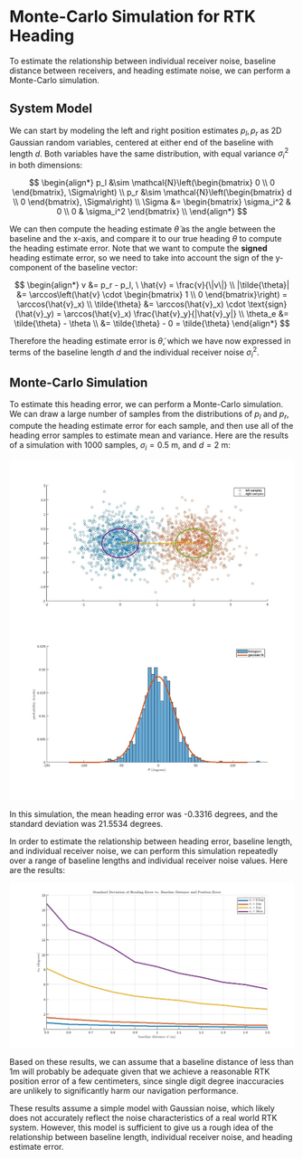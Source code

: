 # Monte-Carlo Simulation for RTK Heading
To estimate the relationship between individual receiver noise, baseline distance between receivers, and heading estimate noise, we can perform a Monte-Carlo simulation.

## System Model
We can start by modeling the left and right position estimates $p_l, p_r$ as 2D Gaussian random variables, centered at either end of the baseline with length $d$. Both variables have the same distribution, with equal variance $\sigma_i^2$ in both dimensions:

$$
\begin{align*}
    p_l &\sim \mathcal{N}\left(\begin{bmatrix} 0 \\ 0 \end{bmatrix}, \Sigma\right) \\
    p_r &\sim \mathcal{N}\left(\begin{bmatrix} d \\ 0 \end{bmatrix}, \Sigma\right) \\
    \Sigma &= \begin{bmatrix} \sigma_i^2 & 0 \\ 0 & \sigma_i^2 \end{bmatrix} \\
\end{align*}
$$

We can then compute the heading estimate $\tilde{\theta}$ as the angle between the baseline and the x-axis, and compare it to our true heading $\theta$ to compute the heading estimate error. Note that we want to compute the **signed** heading estimate error, so we need to take into account the sign of the y-component of the baseline vector:

$$
\begin{align*}
    v &= p_r - p_l, \ \hat{v} = \frac{v}{\|v\|} \\
    |\tilde{\theta}| &= \arccos\left(\hat{v} \cdot \begin{bmatrix} 1 \\ 0 \end{bmatrix}\right) = \arccos(\hat{v}_x) \\
    \tilde{\theta} &= \arccos(\hat{v}_x) \cdot \text{sign}(\hat{v}_y) = \arccos(\hat{v}_x) \frac{\hat{v}_y}{|\hat{v}_y|} \\
    \theta_e &= \tilde{\theta} - \theta \\
    &= \tilde{\theta} - 0 = \tilde{\theta}
\end{align*}
$$

Therefore the heading estimate error is $\tilde{\theta}$, which we have now expressed in terms of the baseline length $d$ and the individual receiver noise $\sigma_i^2$.

## Monte-Carlo Simulation
To estimate this heading error, we can perform a Monte-Carlo simulation. We can draw a large number of samples from the distributions of $p_l$ and $p_r$, compute the heading estimate error for each sample, and then use all of the heading error samples to estimate mean and variance. Here are the results of a simulation with 1000 samples, $\sigma_i = 0.5$ m, and $d = 2$ m:

![](single_simulation.jpg)

In this simulation, the mean heading error was -0.3316 degrees, and the standard deviation was 21.5534 degrees.

In order to estimate the relationship between heading error, baseline length, and individual receiver noise, we can perform this simulation repeatedly over a range of baseline lengths and individual receiver noise values. Here are the results:

![](multiple_simulations.jpg)

Based on these results, we can assume that a baseline distance of less than 1m will probably be adequate given that we achieve a reasonable RTK position error of a few centimeters, since single digit degree inaccuracies are unlikely to significantly harm our navigation performance.

These results assume a simple model with Gaussian noise, which likely does not accurately reflect the noise characteristics of a real world RTK system. However, this model is sufficient to give us a rough idea of the relationship between baseline length, individual receiver noise, and heading estimate error.
